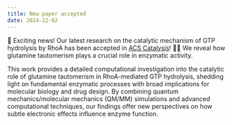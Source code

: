 ```yaml
---
title: New paper accepted
date: 2024-12-02
---
```


🚀 Exciting news! Our latest research on the catalytic mechanism of GTP 
hydrolysis by RhoA has been accepted in 
[ACS Catalysis](https://pubs.acs.org/doi/full/10.1021/acscatal.5c00719)!
🧪🔬 We reveal how glutamine tautomerism plays a crucial role in enzymatic activity.

<!--more-->

This work provides a detailed computational investigation into the catalytic 
role of glutamine tautomerism in RhoA-mediated GTP hydrolysis, shedding light 
on fundamental enzymatic processes with broad implications for molecular 
biology and drug design. By combining quantum mechanics/molecular mechanics 
(QM/MM) simulations and advanced computational techniques, our findings offer 
new perspectives on how subtle electronic effects influence enzyme function.
